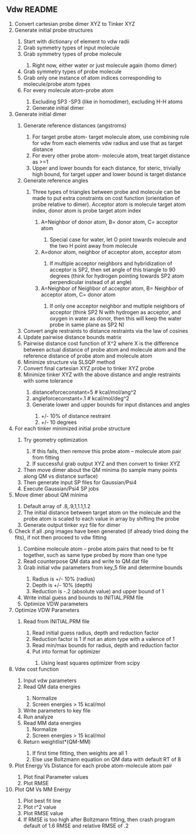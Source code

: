 ## Vdw README
<ol>
<li>	Convert cartesian probe dimer XYZ to Tinker XYZ </li>
<li>	Generate initial probe structures </li>
<ol>
    <li>	Start with dictionary of element to vdw radii </li>
    <li>	Grab symmetry types of input molecule </li>
    <li>	Grab symmetry types of probe molecule </li>
<ol>
        <li>	Right now, either water or just molecule again (homo dimer) </li>
</ol> 
    <li>	Grab symmetry types of probe molecule </li>
    <li>	Grab only one instance of atom indices corresponding to molecule/probe atom types </li>
    <li>	For every molecule atom-probe atom </li>
<ol>
        <li>	Excluding SP3 -SP3 (like in homodimer), excluding H-H atoms </li>
        <li>	Generate initial dimer </li>
</ol>
</ol>
<li>	Generate initial dimer </li>
<ol>
    <li>	Generate reference distances (angstroms) </li>
<ol>
        <li>	For target probe atom- target molecule atom, use combining rule for vdw from each elements vdw radius and use that as target distance </li>
        <li>	For every other probe atom- molecule atom, treat target distance as >=1 </li>
        <li>	Upper and lower bounds for each distance, for steric, trivially high bound, for target upper and lower bound is target distance </li>
</ol>
    <li>	Generate reference angles </li>
<ol>
        <li>	Three types of triangles between probe and molecule can be made to put extra constraints on cost function (orientation of probe relative to dimer). Acceptor atom is molecule target atom index, donor atom is probe target atom index </li>
<ol>
<li>	A=Neighbor of donor atom, B= donor atom, C= acceptor atom </li>
<ol>
    <li>	Special case for water, let O point towards molecule and the two H point away from molecule </li>
</ol>
<li>	A=donor atom, neighbor of acceptor atom, acceptor atom </li>
<ol>
    <li>	If multiple acceptor neighbors and hybridization of acceptor is SP2, then set angle of this triangle to 90 degrees (think for hydrogen pointing towards SP2 atom perpendicular instead of at angle) </li>
</ol>
<li>	A=Neighbor of Neighbor of acceptor atom, B= Neighbor of acceptor atom, C= donor atom </li>
<ol>
    <li>	If only one acceptor neighbor and multiple neighbors of acceptor (think SP2 N with hydrogen as acceptor, and oxygen in water as donor, then this will keep the water probe in same plane as SP2 N) </li>
</ol>
</ol>
</ol>
    <li>	Convert angle restraints to distance restraints via the law of cosines </li>
    <li>	Update pairwise distance bounds matrix </li>
    <li>	Pairwise distance cost function of X^2 where X is the difference between actual distance of probe atom and molecule atom and the reference distance of probe atom and molecule atom </li>
    <li>	Minimize structure via SLSQP method </li>
    <li>	Convert final cartesian XYZ probe to tinker XYZ probe </li>
    <li>	Minimize tinker XYZ with the above distance and angle restraints with some tolerance </li>
<ol>
        <li>	    distanceforceconstant=5 # kcal/mol/ang^2 </li>
        <li>	    angleforceconstant=.1 # kcal/mol/deg^2 </li>
        <li>	    Generate lower and upper bounds for input distances and angles </li>
<ol>
<li>	+/- 10% of distance restraint </li>
<li>	+/- 10 degrees </li>
</ol>
</ol>
</ol>
<li>	For each tinker minimized initial probe structure </li>
<ol>
    <li>	Try geometry optimization </li>
<ol>
        <li>	If this fails, then remove this probe atom – molecule atom pair from fitting </li>
        <li>	If successful grab output XYZ and then convert to tinker XYZ </li>
</ol>
    <li>	Then move dimer about the QM minima (to sample many points along QM vs distance surface) </li>
    <li>	Then generate input SP files for Gaussian/Psi4 </li>
    <li>	Execute Gaussian/Psi4 SP jobs </li>
</ol>
<li>	Move dimer about QM minima </li>
<ol>
    <li>	Default array of .8,.9,1,1.1,1.2 </li>
    <li>	The initial distance between target atom on the molecule and the probe atom is scaled to each value in array by shifting the probe </li>
    <li>	Generate output tinker xyz file for dimer </li>
</ol>
<li>	Check if all .png images have been generated (if already tried doing the fits), if not then proceed to vdw fitting </li>
<ol>
    <li>	Combine molecule atom – probe atom pairs that need to be fit together, such as same type probed by more than one type </li>
    <li>	Read counterpose QM data and write to QM.dat file </li>
    <li>	Grab initial vdw parameters from key_5 file and determine bounds </li>
<ol>
        <li>	Radius is +/- 10% (radius) </li>
        <li>	Depth is +/- 10% (depth) </li>
        <li>	Reduction is -.2 (absolute value) and upper bound of 1 </li>
</ol>
    <li>	Write initial guess and bounds to INITIAL.PRM file </li>
    <li>	Optimize VDW parameters </li>
</ol>
<li>	Optimize VDW Parameters </li>
<ol>
    <li>	Read from INITIAL.PRM file </li>
<ol>
        <li>	Read initial guess radius, depth and reduction factor </li>
        <li>	Reduction factor is 1 if not an atom type with a valence of 1 </li>
        <li>	Read min/max bounds for radius, depth and reduction factor </li>
        <li>	Put into format for optimizer </li>
<ol>
        <li>	Using least squares optimizer from scipy </li>
</ol>
</ol>
</ol>

<li>	Vdw cost function </li>
<ol>
    <li>	Input vdw parameters </li>
    <li>	Read QM data energies </li>
<ol>
        <li>	Normalize </li>
        <li>	Screen energies > 15 kcal/mol </li>
</ol>
    <li>	Write parameters to key file </li>
    <li>	Run analyze </li>
    <li>	Read MM data energies
<ol>
        <li>	Normalize </li>
        <li>	Screen energies > 15 kcal/mol </li>
</ol>
    <li>	Return weightlist*(QM-MM) </li>
<ol>
        <li>	If first time fitting, then weights are all 1 </li>
        <li>	Else use Boltzmann equation on QM data with default RT of 8 </li>
</ol>
</ol>
<li>	Plot Energy Vs Distance for each probe atom-molecule atom pair </li>
<ol>
    <li>	Plot final Parameter values </li>
    <li>	Plot RMSE </li>
</ol>
<li>	Plot QM Vs MM Energy </li>
<ol>
    <li>	Plot best fit line </li>
    <li>	Plot r^2 value </li>
    <li>	Plot RMSE value </li>
    <li>	If RMSE is too high after Boltzmann fitting, then crash program default of 1.6 RMSE and relative RMSE of .2 </li>
</ol>
</ol>

